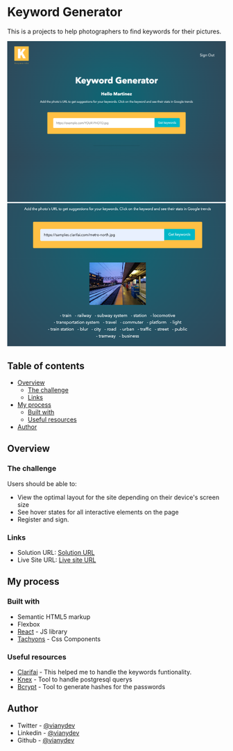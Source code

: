 # Keyword Generator

This is a projects to help photographers to find keywords for their pictures.

![Design preview for the project](./design/desktop-preview.png)
![Design preview for the project](./design/image1.png)

## Table of contents

- [Overview](#overview)
  - [The challenge](#the-challenge)
  - [Links](#links)
- [My process](#my-process)
  - [Built with](#built-with)
  - [Useful resources](#useful-resources)
- [Author](#author)

## Overview

### The challenge

Users should be able to:

- View the optimal layout for the site depending on their device's screen size
- See hover states for all interactive elements on the page
- Register and sign.

### Links

- Solution URL: [Solution URL](https://github.com/vianydev/keyword-generator)
- Live Site URL: [Live site URL](https://vianydev.github.io/keyword-generator/)

## My process

### Built with

- Semantic HTML5 markup
- Flexbox
- [React](https://reactjs.org/) - JS library
- [Tachyons](https://tachyons.io/) - Css Components

### Useful resources

- [Clarifai](https://www.clarifai.com/) - This helped me to handle the keywords funtionality.
- [Knex](https://knexjs.org/) - Tool to handle postgresql querys
- [Bcrypt](https://www.npmjs.com/package/bcrypt-nodejs) - Tool to generate hashes for the passwords

## Author

- Twitter - [@vianydev](https://www.twitter.com/vianydev)
- Linkedin - [@vianydev](https://www.linkedin.com/in/vianydev/)
- Github - [@vianydev](https://github.com/vianydev)